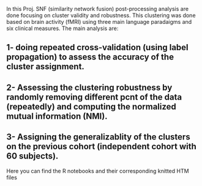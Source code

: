 In this Proj. SNF (similarity network fusion) post-processing analysis are done focusing on cluster validity and robustness.
This clustering was done based on brain activity (fMRI) using three main language paradaigms and six clinical measures.
The main analysis are:
## 1- doing repeated cross-validation (using label propagation) to assess the accuracy of the cluster assignment.
## 2- Assessing the clustering robustness by randomly removing different pcnt of the data (repeatedly) and computing the normalized mutual information (NMI). 
## 3- Assigning the generalizablity of the clusters on the previous cohort (independent cohort with 60 subjects). 
Here you can find the R notebooks and their corresponding knitted HTM files

